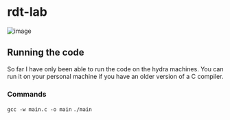 # rdt-lab
![image](https://user-images.githubusercontent.com/25562345/229226441-b94b2d03-791e-4048-9d44-259688de0d61.png)

## Running the code
So far I have only been able to run the code on the hydra machines. You can run 
it on your personal machine if you have an older version of a C compiler.  

### Commands
`gcc -w main.c -o main`
`./main`